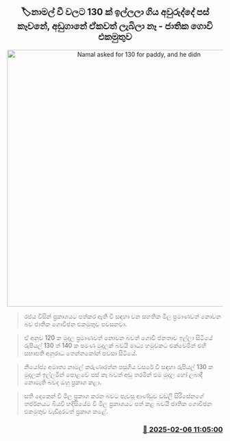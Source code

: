 <p align='center'><b><h2 align='center' title='Namal asked for 130 for paddy, and he didn't even get that now - National Farmers' Union'>🏷නාමල් වී වලට 130 ක් ඉල්ලලා ගිය අවුරුද්දේ පස් කෑවනේ, අඩුගා​නේ ඒකවත් ලැබිලා නෑ - ජාතික ගොවි එකමුතුව</h2></b></p>
<p align='center'><img src='https://helakuru.sgp1.cdn.digitaloceanspaces.com/esana/images/lib/anuradha-thennakon-ne.jpg' width='600' alt='Namal asked for 130 for paddy, and he didn't even get that now - National Farmers' Union'></p>

> රජය විසින් ප්‍රකාශයට පත්කර ඇති වී සඳහා වන සහතික මිල ප්‍රමාණවත් නොවන බව ජාතික ගොවිජන එකමුතුව පවසනවා.

> ඒ අනුව 120 ක මුදල ප්‍රමාණවත් නොවන බවත් ගොවි ජනතාව ඉල්ලා සිටියේ රුපියල් 130 ත් 140 ක පමණ මුදලක් බවයි මාධ්‍ය හමුවකට එක්වෙමින් එහි සභාපති අනුරාධ තෙන්නකෝන් පවසා සිටියේ.

> නියෝජ්‍ය අමාත්‍ය නාමල් කරුණාරත්න පසුගිය වසරේ වී සඳහා රුපියල් 130 ක මුදලක් ඉල්ලමින් පොළවේ පස් කෑ බවත් අඩු තරමින් එම මුදල හෝ ලබාදී නොමැති බවද ඔහු ප්‍රකාශ කළා.

> සති දෙකෙන් වී මිල ප්‍රකාශ කරන බවට පැවසූ ආණ්ඩුව ඩඩ්ලි සිරිසේනගේ තර්ජනයට බියවී හදිසියේම වී මිල ප්‍රකාශයට පත් කළ බවයි ජාතික ගොවිජන එකමුතුව වැඩිදුරටත් ප්‍රකාශ කළේ. 



<h3 align='right'><a href='https://www.helakuru.lk/esana/p/107216/'>📅 2025-02-06 11:05:00</a></h3>
